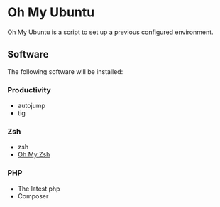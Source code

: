 # Oh My Ubuntu

Oh My Ubuntu is a script to set up a previous configured environment.

## Software

The following software will be installed:

### Productivity

- autojump
- tig

### Zsh

- zsh
- [Oh My Zsh](https://github.com/ohmyzsh/ohmyzsh)

### PHP

- The latest php
- Composer
